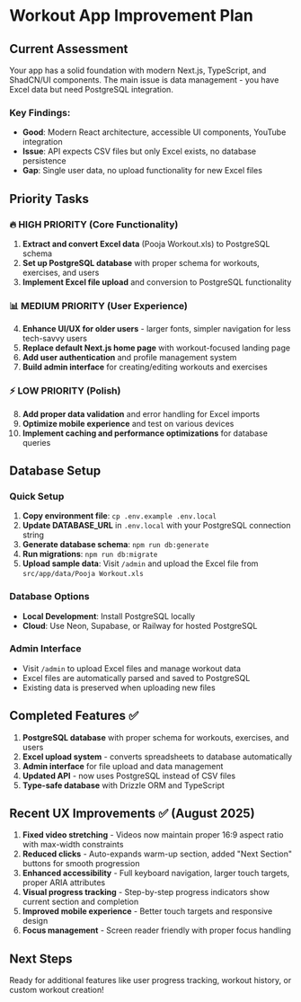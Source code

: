 # Workout App Improvement Plan

## Current Assessment
Your app has a solid foundation with modern Next.js, TypeScript, and ShadCN/UI components. The main issue is data management - you have Excel data but need PostgreSQL integration.

### Key Findings:
- **Good**: Modern React architecture, accessible UI components, YouTube integration
- **Issue**: API expects CSV files but only Excel exists, no database persistence
- **Gap**: Single user data, no upload functionality for new Excel files

## Priority Tasks

### 🔥 HIGH PRIORITY (Core Functionality)
1. **Extract and convert Excel data** (Pooja Workout.xls) to PostgreSQL schema
2. **Set up PostgreSQL database** with proper schema for workouts, exercises, and users
3. **Implement Excel file upload** and conversion to PostgreSQL functionality

### 📊 MEDIUM PRIORITY (User Experience)
4. **Enhance UI/UX for older users** - larger fonts, simpler navigation for less tech-savvy users
5. **Replace default Next.js home page** with workout-focused landing page
6. **Add user authentication** and profile management system
7. **Build admin interface** for creating/editing workouts and exercises

### ⚡ LOW PRIORITY (Polish)
8. **Add proper data validation** and error handling for Excel imports
9. **Optimize mobile experience** and test on various devices
10. **Implement caching and performance optimizations** for database queries

## Database Setup

### Quick Setup
1. **Copy environment file**: `cp .env.example .env.local`
2. **Update DATABASE_URL** in `.env.local` with your PostgreSQL connection string
3. **Generate database schema**: `npm run db:generate`
4. **Run migrations**: `npm run db:migrate`
5. **Upload sample data**: Visit `/admin` and upload the Excel file from `src/app/data/Pooja Workout.xls`

### Database Options
- **Local Development**: Install PostgreSQL locally
- **Cloud**: Use Neon, Supabase, or Railway for hosted PostgreSQL

### Admin Interface
- Visit `/admin` to upload Excel files and manage workout data
- Excel files are automatically parsed and saved to PostgreSQL
- Existing data is preserved when uploading new files

## Completed Features ✅
1. **PostgreSQL database** with proper schema for workouts, exercises, and users
2. **Excel upload system** - converts spreadsheets to database automatically  
3. **Admin interface** for file upload and data management
4. **Updated API** - now uses PostgreSQL instead of CSV files
5. **Type-safe database** with Drizzle ORM and TypeScript

## Recent UX Improvements ✅ (August 2025)
1. **Fixed video stretching** - Videos now maintain proper 16:9 aspect ratio with max-width constraints
2. **Reduced clicks** - Auto-expands warm-up section, added "Next Section" buttons for smooth progression
3. **Enhanced accessibility** - Full keyboard navigation, larger touch targets, proper ARIA attributes
4. **Visual progress tracking** - Step-by-step progress indicators show current section and completion
5. **Improved mobile experience** - Better touch targets and responsive design
6. **Focus management** - Screen reader friendly with proper focus handling

## Next Steps
Ready for additional features like user progress tracking, workout history, or custom workout creation!